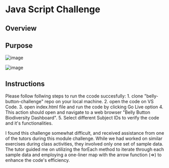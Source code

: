 # Java Script Challenge
## Overview




## Purpose


![image](https://github.com/Ani2587/belly-button-challenge/assets/17106097/3bc46688-17ba-4f16-8706-fbafeea5da18)


![image](https://github.com/Ani2587/belly-button-challenge/assets/17106097/e906a790-feaf-4b86-8d75-b28923c93835)





## Instructions 

Please follow follwing steps to run the ccode succesfully:
    1. clone "belly-button-challenge" repo on your local machine.
    2. open the code on VS Code.
    3. open index.html file and run the code by clicking Go Live option
    4. This action should open and navigate to a web browser "Belly Button Biodiversity Dashboard". 
    5. Select different Subject IDs to verify the code and it's functionalities. 

I found this challenge somewhat difficult, and received assistance from one of the tutors during this module challenge. 
While we had worked on similar exercises during class activities, they involved only one set of sample data. 
The tutor guided me on utilizing the forEach method to iterate through each sample data and employing a one-liner map with the arrow function (=>) to enhance the code's efficiency.
